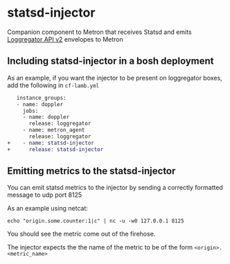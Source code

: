 # statsd-injector
Companion component to Metron that receives Statsd and emits [Loggregator API v2](https://github.com/cloudfoundry/loggregator-api) envelopes to Metron

## Including statsd-injector in a bosh deployment
As an example, if you want the injector to be present on loggregator boxes, add the following in `cf-lamb.yml`

```diff
   instance_groups:
   - name: doppler
     jobs:
     - name: doppler
       release: loggregator
     - name: metron_agent
       release: loggregator
+    - name: statsd-injector
+      release: statsd-injector
```

## Emitting metrics to the statsd-injector
You can emit statsd metrics to the injector by sending a correctly formatted message to udp port 8125

As an example using netcat:

```
echo "origin.some.counter:1|c" | nc -u -w0 127.0.0.1 8125
```

You should see the metric come out of the firehose.

The injector expects the the name of the metric to be of the form `<origin>.<metric_name>`
